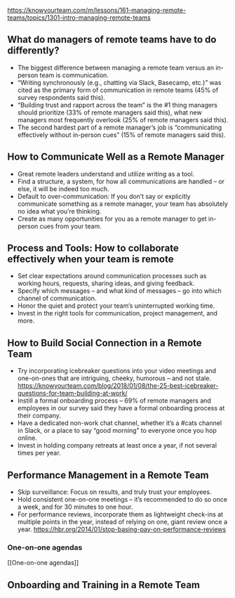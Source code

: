 https://knowyourteam.com/m/lessons/161-managing-remote-teams/topics/1301-intro-managing-remote-teams

## What do managers of remote teams have to do differently?
-   The biggest difference between managing a remote team versus an in-person team is communication.
-   “Writing synchronously (e.g., chatting via Slack, Basecamp, etc.)” was cited as the primary form of communication in remote teams (45% of survey respondents said this).
-   “Building trust and rapport across the team” is the #1 thing managers should prioritize (33% of remote managers said this), what new managers most frequently overlook (25% of remote managers said this).
-   The second hardest part of a remote manager’s job is “communicating effectively without in-person cues” (15% of remote managers said this).

## How to Communicate Well as a Remote Manager
-   Great remote leaders understand and utilize writing as a tool.
-   Find a structure, a system, for how all communications are handled – or else, it will be indeed too much.
-   Default to over-communication: If you don’t say or explicitly communicate something as a remote manager, your team has absolutely no idea what you’re thinking.
-   Create as many opportunities for you as a remote manager to get in-person cues from your team.

## Process and Tools: How to collaborate effectively when your team is remote
-   Set clear expectations around communication processes such as working hours, requests, sharing ideas, and giving feedback.
-   Specify which messages – and what kind of messages – go into which channel of communication.
-   Honor the quiet and protect your team’s uninterrupted working time.
-   Invest in the right tools for communication, project management, and more.

## How to Build Social Connection in a Remote Team
-   Try incorporating icebreaker questions into your video meetings and one-on-ones that are intriguing, cheeky, humorous – and not stale. https://knowyourteam.com/blog/2018/01/08/the-25-best-icebreaker-questions-for-team-building-at-work/
-   Instill a formal onboarding process – 69% of remote managers and employees in our survey said they have a formal onboarding process at their company.
-   Have a dedicated non-work chat channel, whether it’s a #cats channel in Slack, or a place to say “good morning” to everyone once you hop online.
-   Invest in holding company retreats at least once a year, if not several times per year.

## Performance Management in a Remote Team
-   Skip surveillance: Focus on results, and truly trust your employees.
-   Hold consistent one-on-one meetings – it’s recommended to do so once a week, and for 30 minutes to one hour.
-   For performance reviews, incorporate them as lightweight check-ins at multiple points in the year, instead of relying on one, giant review once a year. https://hbr.org/2014/01/stop-basing-pay-on-performance-reviews

### One-on-one agendas

[[One-on-one agendas]]

## Onboarding and Training in a Remote Team